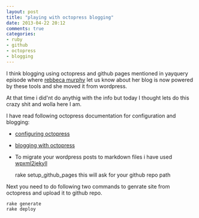 ```yaml
---
layout: post
title: "playing with octopress blogging"
date: 2013-04-22 20:12
comments: true
categories: 
- ruby 
- github 
- octopress
- blogging
---
```


I think blogging using octopress and github pages mentioned in yayquery episode where [rebbeca murphy](http://google.com) let us know about her blog is now powered by these tools and she moved it from wordpress.

At that time i did'nt do anythig with the info but today I thought lets do this crazy shit and wolla here I am.

I have read following octopress documentation for configuration and blogging:

* [configuring octopress](http://octopress.org/docs/configuring/)
* [blogging with octopress](http://octopress.org/docs/blogging/)
* To migrate your wordpress posts to markdown files i have used [wpxml2jekyll](https://github.com/theaob/wpXml2Jekyll)

	rake setup_github_pages
this will ask for your github repo path

Next you need to do following two commands to genrate site from octopress and upload it to github repo.

	rake generate
	rake deploy
